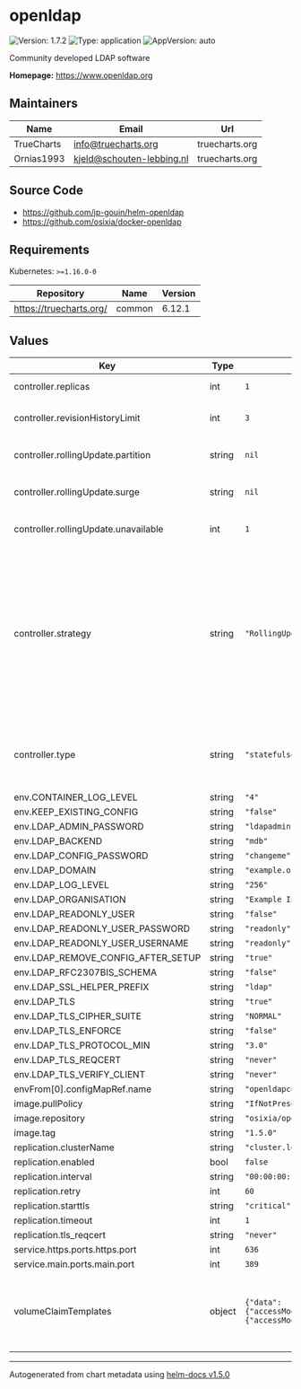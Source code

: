 # openldap

![Version: 1.7.2](https://img.shields.io/badge/Version-1.7.2-informational?style=flat-square) ![Type: application](https://img.shields.io/badge/Type-application-informational?style=flat-square) ![AppVersion: auto](https://img.shields.io/badge/AppVersion-auto-informational?style=flat-square)

Community developed LDAP software

**Homepage:** <https://www.openldap.org>

## Maintainers

| Name | Email | Url |
| ---- | ------ | --- |
| TrueCharts | info@truecharts.org | truecharts.org |
| Ornias1993 | kjeld@schouten-lebbing.nl | truecharts.org |

## Source Code

* <https://github.com/jp-gouin/helm-openldap>
* <https://github.com/osixia/docker-openldap>

## Requirements

Kubernetes: `>=1.16.0-0`

| Repository | Name | Version |
|------------|------|---------|
| https://truecharts.org/ | common | 6.12.1 |

## Values

| Key | Type | Default | Description |
|-----|------|---------|-------------|
| controller.replicas | int | `1` | Number of desired pods |
| controller.revisionHistoryLimit | int | `3` | ReplicaSet revision history limit |
| controller.rollingUpdate.partition | string | `nil` | Set statefulset RollingUpdate partition |
| controller.rollingUpdate.surge | string | `nil` | Set deployment RollingUpdate max surge |
| controller.rollingUpdate.unavailable | int | `1` | Set deployment RollingUpdate max unavailable |
| controller.strategy | string | `"RollingUpdate"` | Set the controller upgrade strategy For Deployments, valid values are Recreate (default) and RollingUpdate. For StatefulSets, valid values are OnDelete and RollingUpdate (default). DaemonSets ignore this. |
| controller.type | string | `"statefulset"` | Set the controller type. Valid options are deployment, daemonset or statefulset |
| env.CONTAINER_LOG_LEVEL | string | `"4"` |  |
| env.KEEP_EXISTING_CONFIG | string | `"false"` |  |
| env.LDAP_ADMIN_PASSWORD | string | `"ldapadmin"` |  |
| env.LDAP_BACKEND | string | `"mdb"` |  |
| env.LDAP_CONFIG_PASSWORD | string | `"changeme"` |  |
| env.LDAP_DOMAIN | string | `"example.org"` |  |
| env.LDAP_LOG_LEVEL | string | `"256"` |  |
| env.LDAP_ORGANISATION | string | `"Example Inc."` |  |
| env.LDAP_READONLY_USER | string | `"false"` |  |
| env.LDAP_READONLY_USER_PASSWORD | string | `"readonly"` |  |
| env.LDAP_READONLY_USER_USERNAME | string | `"readonly"` |  |
| env.LDAP_REMOVE_CONFIG_AFTER_SETUP | string | `"true"` |  |
| env.LDAP_RFC2307BIS_SCHEMA | string | `"false"` |  |
| env.LDAP_SSL_HELPER_PREFIX | string | `"ldap"` |  |
| env.LDAP_TLS | string | `"true"` |  |
| env.LDAP_TLS_CIPHER_SUITE | string | `"NORMAL"` |  |
| env.LDAP_TLS_ENFORCE | string | `"false"` |  |
| env.LDAP_TLS_PROTOCOL_MIN | string | `"3.0"` |  |
| env.LDAP_TLS_REQCERT | string | `"never"` |  |
| env.LDAP_TLS_VERIFY_CLIENT | string | `"never"` |  |
| envFrom[0].configMapRef.name | string | `"openldapconfig"` |  |
| image.pullPolicy | string | `"IfNotPresent"` |  |
| image.repository | string | `"osixia/openldap"` |  |
| image.tag | string | `"1.5.0"` |  |
| replication.clusterName | string | `"cluster.local"` |  |
| replication.enabled | bool | `false` |  |
| replication.interval | string | `"00:00:00:10"` |  |
| replication.retry | int | `60` |  |
| replication.starttls | string | `"critical"` |  |
| replication.timeout | int | `1` |  |
| replication.tls_reqcert | string | `"never"` |  |
| service.https.ports.https.port | int | `636` |  |
| service.main.ports.main.port | int | `389` |  |
| volumeClaimTemplates | object | `{"data":{"accessMode":"ReadWriteOnce","enabled":true,"mountPath":"/var/lib/ldap","size":"100Gi"},"slapd":{"accessMode":"ReadWriteOnce","enabled":true,"mountPath":"/etc/ldap/slapd.d","size":"100Gi"}}` | Used in conjunction with `controller.type: statefulset` to create individual disks for each instance. |

----------------------------------------------
Autogenerated from chart metadata using [helm-docs v1.5.0](https://github.com/norwoodj/helm-docs/releases/v1.5.0)

